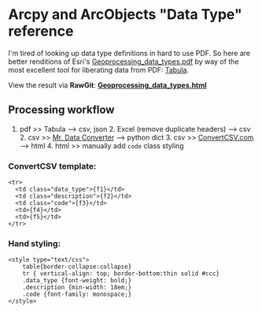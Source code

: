 # Arcpy and ArcObjects "Data Type" reference

I'm tired of looking up data type definitions in hard to use PDF. So here are better renditions of Esri's [Geoprocessing_data_types.pdf][0] by way of the most excellent tool for liberating data from PDF: [Tabula][1].

View the result via **RawGit**: **[Geoprocessing_data_types.html][4]**

## Processing workflow

 1. pdf >> Tabula --> csv, json
    2. Excel (remove duplicate headers) --> csv
        2. csv >> [Mr. Data Converter][2] -->  python dict
        3. csv >> [ConvertCSV.com][3] --> html 
        4. html >> manually add `code` class styling
   

### ConvertCSV template:

    <tr>
      <td class="data_type">{f1}</td>
      <td class="description">{f2}</td>
      <td class="code">{f3}</td>
      <td>{f4}</td>
      <td>{f5}</td>
    </tr>

### Hand styling:

    <style type="text/css">
        table{border-collapse:collapse}
        tr { vertical-align: top; border-bottom:thin solid #ccc}
        .data_type {font-weight: bold;}
        .description {min-width: 18em;}
        .code {font-family: monospace;}
    </style>


 [0]:http://desktop.arcgis.com/en/arcmap/latest/tools/supplement/data-types-for-geoprocessing-tool-parameters.htm
 [1]:http://tabula.technology/
 [2]:https://shancarter.github.io/mr-data-converter/
 [3]:http://www.convertcsv.com/csv-to-html.htm
 [4]: https://cdn.rawgit.com/maphew/arcplus/59e89dde/docs/Geoprocessing_data_types.html
